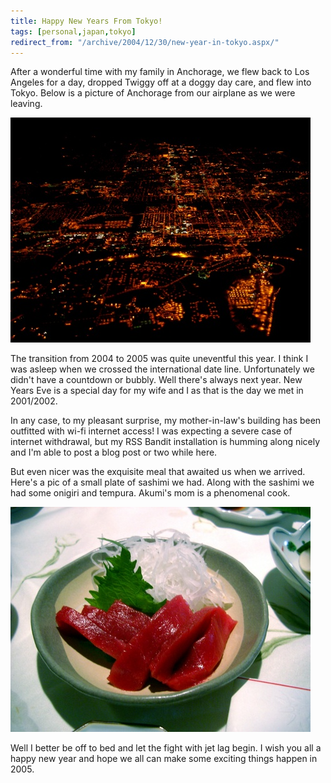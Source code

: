 ```yaml
---
title: Happy New Years From Tokyo!
tags: [personal,japan,tokyo]
redirect_from: "/archive/2004/12/30/new-year-in-tokyo.aspx/"
---
```


After a wonderful time with my family in Anchorage, we flew back to Los
Angeles for a day, dropped Twiggy off at a doggy day care, and flew into
Tokyo. Below is a picture of Anchorage from our airplane as we were
leaving.

![Anchorage at night from an airplane](/assets/images/AnchorageFromPlane.jpg)

The transition from 2004 to 2005 was quite uneventful this year. I think
I was asleep when we crossed the international date line. Unfortunately
we didn't have a countdown or bubbly. Well there's always next year. New
Years Eve is a special day for my wife and I as that is the day we met
in 2001/2002.

In any case, to my pleasant surprise, my mother-in-law's building has
been outfitted with wi-fi internet access! I was expecting a severe case
of internet withdrawal, but my RSS Bandit installation is humming along
nicely and I'm able to post a blog post or two while here.

But even nicer was the exquisite meal that awaited us when we arrived.
Here's a pic of a small plate of sashimi we had. Along with the sashimi
we had some onigiri and tempura. Akumi's mom is a phenomenal cook.

![Sashimi](/assets/images/Sashimi.jpg)

Well I better be off to bed and let the fight with jet lag begin. I wish
you all a happy new year and hope we all can make some exciting things
happen in 2005.


